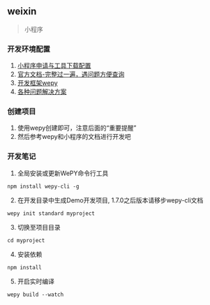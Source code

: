 ## weixin
> 小程序

### 开发环境配置
1. [小程序申请与工具下载配置](https://mp.weixin.qq.com/debug/wxadoc/dev/)
2. [官方文档-完整过一遍，遇问题方便查询](https://developers.weixin.qq.com/miniprogram/dev/framework/MINA.html)
3. [开发框架wepy](https://tencent.github.io/wepy/document.html#/)
4. [各种问题解决方案](http://www.wxapp-union.com/special/solution.html)

### 创建项目
1. 使用wepy创建即可，注意后面的“重要提醒”
2. 然后参考wepy和小程序的文档进行开发吧

### 开发笔记

1. 全局安装或更新WePY命令行工具
```
npm install wepy-cli -g
```

2. 在开发目录中生成Demo开发项目, 1.7.0之后版本请移步wepy-cli文档
```
wepy init standard myproject
```

3. 切换至项目目录
```
cd myproject
```

4. 安装依赖
```
npm install
```

5. 开启实时编译
```
wepy build --watch
```